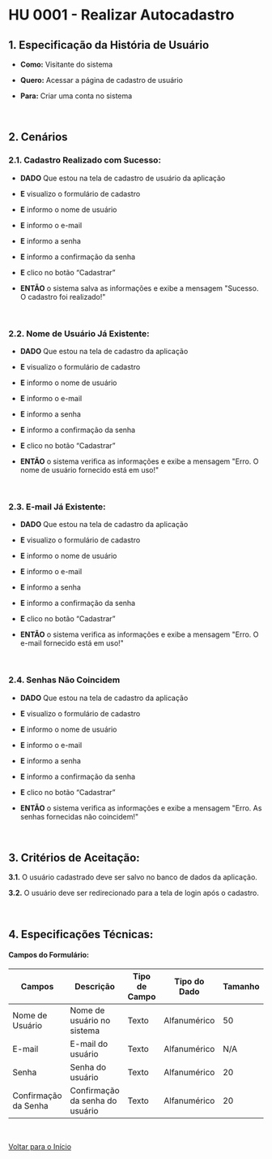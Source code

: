 # HU 0001 - Realizar Autocadastro <a name="inicio"></a>

## 1. Especificação da História de Usuário

-   **Como:** Visitante do sistema

-   **Quero:** Acessar a página de cadastro de usuário

-   **Para:** Criar uma conta no sistema

<br>

## 2. Cenários

### 2.1. Cadastro Realizado com Sucesso:

-   **DADO** Que estou na tela de cadastro de usuário da aplicação

-   **E** visualizo o formulário de cadastro

-   **E** informo o nome de usuário

-   **E** informo o e-mail

-   **E** informo a senha

-   **E** informo a confirmação da senha

-   **E** clico no botão “Cadastrar”

-   **ENTÃO** o sistema salva as informações e exibe a mensagem "Sucesso. O cadastro foi realizado!"

<br>

### 2.2. Nome de Usuário Já Existente:

-   **DADO** Que estou na tela de cadastro da aplicação

-   **E** visualizo o formulário de cadastro

-   **E** informo o nome de usuário

-   **E** informo o e-mail

-   **E** informo a senha

-   **E** informo a confirmação da senha

-   **E** clico no botão “Cadastrar”

-   **ENTÃO** o sistema verifica as informações e exibe a mensagem "Erro. O nome de usuário fornecido está em uso!"

<br>

### 2.3. E-mail Já Existente:

-   **DADO** Que estou na tela de cadastro da aplicação

-   **E** visualizo o formulário de cadastro

-   **E** informo o nome de usuário

-   **E** informo o e-mail

-   **E** informo a senha

-   **E** informo a confirmação da senha

-   **E** clico no botão “Cadastrar”

-   **ENTÃO** o sistema verifica as informações e exibe a mensagem "Erro. O e-mail fornecido está em uso!"

<br>

### 2.4. Senhas Não Coincidem

-   **DADO** Que estou na tela de cadastro da aplicação

-   **E** visualizo o formulário de cadastro

-   **E** informo o nome de usuário

-   **E** informo o e-mail

-   **E** informo a senha

-   **E** informo a confirmação da senha

-   **E** clico no botão “Cadastrar”

-   **ENTÃO** o sistema verifica as informações e exibe a mensagem "Erro. As senhas fornecidas não coincidem!"

<br>

## 3. Critérios de Aceitação:

**3.1.** O usuário cadastrado deve ser salvo no banco de dados da aplicação.

**3.2.** O usuário deve ser redirecionado para a tela de login após o cadastro.

<br>

## 4. Especificações Técnicas:

#### Campos do Formulário:

| Campos               | Descrição                       | Tipo de Campo | Tipo do Dado | Tamanho | Máscara | Editável | Obrigatório | Regras |
| -------------------- | ------------------------------- | ------------- | ------------ | ------- | ------- | -------- | ----------- | ------ |
| Nome de Usuário      | Nome de usuário no sistema      | Texto         | Alfanumérico | 50      | N/A     | S        | S           | N/A    |
| E-mail               | E-mail do usuário               | Texto         | Alfanumérico | N/A     | N/A     | S        | S           | N/A    |
| Senha                | Senha do usuário                | Texto         | Alfanumérico | 20      | N/A     | S        | S           | N/A    |
| Confirmação da Senha | Confirmação da senha do usuário | Texto         | Alfanumérico | 20      | N/A     | S        | S           | N/A    |

<br>

[Voltar para o Início](#inicio)
